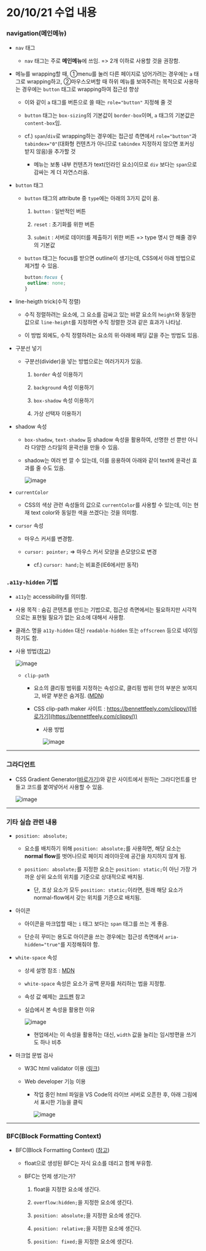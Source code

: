 # 20/10/21 수업 내용
### navigation(메인메뉴)

- `nav` 태그

  - `nav` 태그는 주로 <b>메인메뉴</b>에 쓰임. => 2개 이하로 사용할 것을 권장함.

- 메뉴를 wrapping할 때, ①menu를 눌러 다른 페이지로 넘어가려는 경우에는 `a` 태그로 wrapping하고, ②마우스오버할 때 하위 메뉴를 보여주려는 목적으로 사용하는 경우에는 `button` 태그로 wrapping하여 접근성 향상

  - 이와 같이 `a` 태그를 버튼으로 쓸 때는 `role="button"` 지정해 줄 것

  - `button` 태그는 `box-sizing`의 기본값이 `border-box`이며, `a` 태그의 기본값은 `content-box`임.

  - cf.) `span`/`div`로 wrapping하는 경우에는 접근성 측면에서 `role="button"`과 `tabindex="0"`(대화형 컨텐츠가 아니므로 `tabindex` 지정하지 않으면 포커싱 받지 않음)을 추가할 것

    - 메뉴는 보통 내부 컨텐츠가 text(인라인 요소)이므로 `div` 보다는 `span`으로 감싸는 게 더 자연스러움.

- `button` 태그

  - `button` 태그의 attribute 중 `type`에는 아래의 3가지 값이 옴.

    1. `button` : 일반적인 버튼

    2. `reset` : 초기화를 위한 버튼

    3. `submit` : 서버로 데이터를 제출하기 위한 버튼 => type 명시 안 해줄 경우의 기본값

  - `button` 태그는 focus를 받으면 outline이 생기는데, CSS에서 아래 방법으로 제거할 수 있음.

    ```css
    button:focus {
     outline: none;
    }
    ```
    
- line-heigth trick(수직 정렬)

  - 수직 정렬하려는 요소에, 그 요소를 감싸고 있는 바깥 요소의 `height`와 동일한 값으로 `line-height`를 지정하면 수직 정렬한 것과 같은 효과가 나타남.

  - 이 방법 외에도, 수직 정렬하려는 요소의 위·아래에 패딩 값을 주는 방법도 있음.

- 구분선 넣기

  - 구분선(divider)을 넣는 방법으로는 여러가지가 있음.

    1. `border` 속성 이용하기

    2. `background` 속성 이용하기

    3. `box-shadow` 속성 이용하기

    4. 가상 선택자 이용하기

- shadow 속성

  - `box-shadow`, `text-shadow` 등 shadow 속성을 활용하여, 선명한 선 뿐만 아니라 다양한 스타일의 윤곽선을 만들 수 있음.

  - shadow는 여러 번 깔 수 있는데, 이를 응용하여 아래와 같이 text에 윤곽선 효과를 줄 수도 있음.

    ![image](https://user-images.githubusercontent.com/54733637/109491432-e5aa6a80-7acc-11eb-8c1f-182bdc5d97be.png)

- `currentColor`

  - CSS의 색상 관련 속성들의 값으로 `currentColor`를 사용할 수 있는데, 이는 현재 text color와 동일한 색을 쓰겠다는 것을 의미함.

- `cursor` 속성

  - 마우스 커서를 변경함.

  - `cursor: pointer;` => 마우스 커서 모양을 손모양으로 변경

    - cf.) `cursor: hand;`는 비표준(IE6에서만 동작)

### `.a11y-hidden` 기법

- `a11y`는 accessibility를 의미함.

- 사용 목적 : 숨김 콘텐츠를 만드는 기법으로, 접근성 측면에서는 필요하지만 시각적으로는 표현될 필요가 없는 요소에 대해서 사용함.

- 클래스 명을 `a11y-hidden` 대신 `readable-hidden` 또는 `offscreen` 등으로 네이밍하기도 함.

- 사용 방법([참고](https://codepen.io/ahnanne/pen/gOMwJWv?editors=1100))

  ![image](https://user-images.githubusercontent.com/54733637/109480218-9bba8800-7abe-11eb-9dac-7b5ece57d2c6.png)
  
  - `clip-path`

    - 요소의 클리핑 범위를 지정하는 속성으로, 클리핑 범위 안의 부분은 보여지고, 바깥 부분은 숨겨짐. ([MDN](https://developer.mozilla.org/ko/docs/Web/CSS/clip-path))

    - CSS clip-path maker 사이트 : https://bennettfeely.com/clippy/([바로가기](https://bennettfeely.com/clippy/))

      - 사용 방법

        ![image](https://user-images.githubusercontent.com/54733637/109481739-77f84180-7ac0-11eb-9b24-5ec2d60eacca.png)

___
### 그라디언트

- CSS Gradient Generator([바로가기](https://www.colorzilla.com/gradient-editor/))와 같은 사이트에서 원하는 그라디언트를 만들고 코드를 붙여넣어서 사용할 수 있음.

  ![image](https://user-images.githubusercontent.com/54733637/109490061-0ec9fb80-7acb-11eb-86aa-2401e2e04475.png)

___
### 기타 실습 관련 내용

- `position: absolute;`

  - 요소를 배치하기 위해 `position: absolute;`를 사용하면, 해당 요소는 <b>normal flow</b>를 벗어나므로 페이지 레이아웃에 공간을 차지하지 않게 됨.

  - `position: absolute;`를 지정한 요소는 `position: static;`이 아닌 가장 가까운 상위 요소의 위치를 기준으로 상대적으로 배치됨.

    - 단, 조상 요소가 모두 `position: static;`이라면, 원래 해당 요소가 normal-flow에서 갖는 위치를 기준으로 배치됨.

- 아이콘

  - 아이콘을 마크업할 때는 `i` 태그 보다는 `span` 태그를 쓰는 게 좋음.

  - 단순히 꾸미는 용도로 아이콘을 쓰는 경우에는 접근성 측면에서 `aria-hidden="true"`를 지정해줘야 함.

- `white-space` 속성

  - 상세 설명 참조 : [MDN](https://developer.mozilla.org/ko/docs/Web/CSS/white-space)

  - `white-space` 속성은 요소가 공백 문자를 처리하는 법을 지정함.

  - 속성 값 예제는 [코드펜](https://codepen.io/ahnanne/pen/qBNqrag?editors=1100) 참고

  - 실습에서 본 속성을 활용한 이유

    ![image](https://user-images.githubusercontent.com/54733637/109494864-cf52dd80-7ad1-11eb-8806-e1844119877a.png)
    
    - 현업에서는 이 속성을 활용하는 대신, `width` 값을 늘리는 임시방편을 쓰기도 하나 비추

- 마크업 문법 검사

  - W3C html validator 이용 ([링크](https://validator.w3.org/))

  - Web developer 기능 이용

    - 작업 중인 html 파일을 VS Code의 라이브 서버로 오픈한 후, 아래 그림에서 표시한 기능을 클릭

      ![image](https://user-images.githubusercontent.com/54733637/109495519-bc8cd880-7ad2-11eb-9d20-fc2771cb8ecd.png)


___
### BFC(Block Formatting Context)

- BFC(Block Formatting Context) ([참고](https://blueshw.github.io/2020/05/17/know-css-block-formatting-context/))

  - float으로 생성된 BFC는 자식 요소를 데리고 함께 부유함.

  - BFC는 언제 생기는가?

    1. float을 지정한 요소에 생긴다.

    2. `overflow:hidden;`을 지정한 요소에 생긴다.

    3. `position: absolute;`을 지정한 요소에 생긴다.

    4. `position: relative;`을 지정한 요소에 생긴다.

    5. `position: fixed;`을 지정한 요소에 생긴다.

